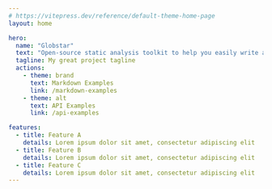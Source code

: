 ```yaml
---
# https://vitepress.dev/reference/default-theme-home-page
layout: home

hero:
  name: "Globstar"
  text: "Open-source static analysis toolkit to help you easily write and run SAST and code quality checks."
  tagline: My great project tagline
  actions:
    - theme: brand
      text: Markdown Examples
      link: /markdown-examples
    - theme: alt
      text: API Examples
      link: /api-examples

features:
  - title: Feature A
    details: Lorem ipsum dolor sit amet, consectetur adipiscing elit
  - title: Feature B
    details: Lorem ipsum dolor sit amet, consectetur adipiscing elit
  - title: Feature C
    details: Lorem ipsum dolor sit amet, consectetur adipiscing elit
---
```


